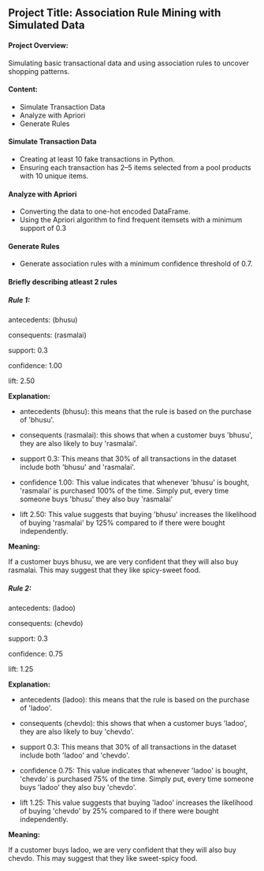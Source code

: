 ## Project Title: Association Rule Mining with Simulated Data

#### Project Overview:

Simulating basic transactional data and using association rules to uncover shopping patterns.

#### Content:
- Simulate Transaction Data
- Analyze with Apriori
- Generate Rules

#### Simulate Transaction Data
- Creating at least 10 fake transactions in Python.
- Ensuring each transaction has 2–5 items selected from a pool products with 10 unique items.

#### Analyze with Apriori
- Converting the data to one-hot encoded DataFrame.
- Using the Apriori algorithm to find frequent itemsets with a minimum support of 0.3

#### Generate Rules
- Generate association rules with a minimum confidence threshold of 0.7.

#### Briefly describing atleast 2 rules

##### Rule 1:

antecedents: (bhusu)

consequents: (rasmalai)

support: 0.3

confidence: 1.00

lift: 2.50

**Explanation:**

- antecedents (bhusu): this means that the rule is based on the purchase of 'bhusu'.

- consequents (rasmalai): this shows that when a customer buys 'bhusu', they are also likely to buy 'rasmalai'.

- support 0.3: This means that 30% of all transactions in the dataset include both 'bhusu' and 'rasmalai'.

- confidence 1.00: This value indicates that whenever 'bhusu' is bought, 'rasmalai' is purchased 100% of the time. Simply put, every time someone buys 'bhusu' they also buy 'rasmalai'

- lift 2.50: This value suggests that buying 'bhusu' increases the likelihood of buying 'rasmalai' by 125% compared to if there were bought independently.

**Meaning:**

If a customer buys bhusu, we are very confident that they will also buy rasmalai. This may suggest that they like spicy-sweet food.

##### Rule 2:

antecedents: (ladoo)

consequents: (chevdo)

support: 0.3

confidence: 0.75

lift: 1.25

**Explanation:**

- antecedents (ladoo): this means that the rule is based on the purchase of 'ladoo'.

- consequents (chevdo): this shows that when a customer buys 'ladoo', they are also likely to buy 'chevdo'.

- support 0.3: This means that 30% of all transactions in the dataset include both 'ladoo' and 'chevdo'.

- confidence 0.75: This value indicates that whenever 'ladoo' is bought, 'chevdo' is purchased 75% of the time. Simply put, every time someone buys 'ladoo' they also buy 'chevdo'.

- lift 1.25: This value suggests that buying 'ladoo' increases the likelihood of buying 'chevdo' by 25% compared to if there were bought independently.

**Meaning:**

If a customer buys ladoo, we are very confident that they will also buy chevdo. This may suggest that they like sweet-spicy food.










